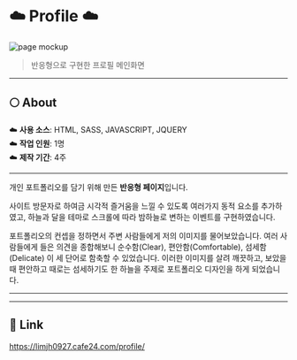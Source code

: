 # :cloud: Profile :cloud:
![page mockup](./image/mock_up/protfolio_mockup.png)
> 반응형으로 구현한 프로필 메인화면

---
## :full_moon: About
:cloud: **사용 소스**: HTML, SASS, JAVASCRIPT, JQUERY
<br>
:cloud: **작업 인원**: 1명
<br>
:cloud: **제작 기간**: 4주
<br>

---

개인 포트폴리오를 담기 위해 만든 **반응형 페이지**입니다.

사이트 방문자로 하여금 시각적 즐거움을 느낄 수 있도록 여러가지 동적 요소를 추가하였고,
하늘과 달을 테마로 스크롤에 따라 밤하늘로 변하는 이벤트를 구현하였습니다. 

포트폴리오의 컨셉을 정하면서 주변 사람들에게 저의 이미지를 물어보았습니다.
여러 사람들에게 들은 의견을 종합해보니 순수함(Clear), 편안함(Comfortable), 섬세함(Delicate) 이 세 단어로 함축할 수 있었습니다.
이러한 이미지를 살려 깨끗하고, 보았을 때 편안하고 때로는 섬세하기도 한 하늘을 주제로 포트폴리오 디자인을 하게 되었습니다.

---



---
## :link: Link
https://limjh0927.cafe24.com/profile/

